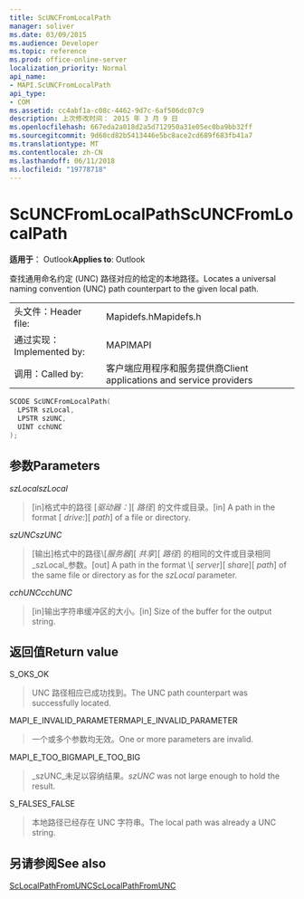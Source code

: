 ```yaml
---
title: ScUNCFromLocalPath
manager: soliver
ms.date: 03/09/2015
ms.audience: Developer
ms.topic: reference
ms.prod: office-online-server
localization_priority: Normal
api_name:
- MAPI.ScUNCFromLocalPath
api_type:
- COM
ms.assetid: cc4abf1a-c08c-4462-9d7c-6af506dc07c9
description: 上次修改时间： 2015 年 3 月 9 日
ms.openlocfilehash: 667eda2a018d2a5d712950a31e05ec0ba9bb32ff
ms.sourcegitcommit: 9d60cd82b5413446e5bc8ace2cd689f683fb41a7
ms.translationtype: MT
ms.contentlocale: zh-CN
ms.lasthandoff: 06/11/2018
ms.locfileid: "19778718"
---
```

# <a name="scuncfromlocalpath"></a><span data-ttu-id="d37f4-103">ScUNCFromLocalPath</span><span class="sxs-lookup"><span data-stu-id="d37f4-103">ScUNCFromLocalPath</span></span>

  
  
<span data-ttu-id="d37f4-104">**适用于**： Outlook</span><span class="sxs-lookup"><span data-stu-id="d37f4-104">**Applies to**: Outlook</span></span> 
  
<span data-ttu-id="d37f4-105">查找通用命名约定 (UNC) 路径对应的给定的本地路径。</span><span class="sxs-lookup"><span data-stu-id="d37f4-105">Locates a universal naming convention (UNC) path counterpart to the given local path.</span></span>
  
|||
|:-----|:-----|
|<span data-ttu-id="d37f4-106">头文件：</span><span class="sxs-lookup"><span data-stu-id="d37f4-106">Header file:</span></span>  <br/> |<span data-ttu-id="d37f4-107">Mapidefs.h</span><span class="sxs-lookup"><span data-stu-id="d37f4-107">Mapidefs.h</span></span>  <br/> |
|<span data-ttu-id="d37f4-108">通过实现：</span><span class="sxs-lookup"><span data-stu-id="d37f4-108">Implemented by:</span></span>  <br/> |<span data-ttu-id="d37f4-109">MAPI</span><span class="sxs-lookup"><span data-stu-id="d37f4-109">MAPI</span></span>  <br/> |
|<span data-ttu-id="d37f4-110">调用：</span><span class="sxs-lookup"><span data-stu-id="d37f4-110">Called by:</span></span>  <br/> |<span data-ttu-id="d37f4-111">客户端应用程序和服务提供商</span><span class="sxs-lookup"><span data-stu-id="d37f4-111">Client applications and service providers</span></span>  <br/> |
   
```cpp
SCODE ScUNCFromLocalPath(
  LPSTR szLocal,
  LPSTR szUNC,
  UINT cchUNC
);
```

## <a name="parameters"></a><span data-ttu-id="d37f4-112">参数</span><span class="sxs-lookup"><span data-stu-id="d37f4-112">Parameters</span></span>

 <span data-ttu-id="d37f4-113">_szLocal_</span><span class="sxs-lookup"><span data-stu-id="d37f4-113">_szLocal_</span></span>
  
> <span data-ttu-id="d37f4-114">[in]格式中的路径 [_驱动器：_]\[ _路径_] 的文件或目录。</span><span class="sxs-lookup"><span data-stu-id="d37f4-114">[in] A path in the format [ _drive:_]\[ _path_] of a file or directory.</span></span>
    
 <span data-ttu-id="d37f4-115">_szUNC_</span><span class="sxs-lookup"><span data-stu-id="d37f4-115">_szUNC_</span></span>
  
> <span data-ttu-id="d37f4-116">[输出]格式中的路径\\[_服务器_]\[ _共享_]\[ _路径_] 的相同的文件或目录相同_szLocal_参数。</span><span class="sxs-lookup"><span data-stu-id="d37f4-116">[out] A path in the format \\[ _server_]\[ _share_]\[ _path_] of the same file or directory as for the  _szLocal_ parameter.</span></span> 
    
 <span data-ttu-id="d37f4-117">_cchUNC_</span><span class="sxs-lookup"><span data-stu-id="d37f4-117">_cchUNC_</span></span>
  
> <span data-ttu-id="d37f4-118">[in]输出字符串缓冲区的大小。</span><span class="sxs-lookup"><span data-stu-id="d37f4-118">[in] Size of the buffer for the output string.</span></span>
    
## <a name="return-value"></a><span data-ttu-id="d37f4-119">返回值</span><span class="sxs-lookup"><span data-stu-id="d37f4-119">Return value</span></span>

<span data-ttu-id="d37f4-120">S_OK</span><span class="sxs-lookup"><span data-stu-id="d37f4-120">S_OK</span></span>
  
> <span data-ttu-id="d37f4-121">UNC 路径相应已成功找到。</span><span class="sxs-lookup"><span data-stu-id="d37f4-121">The UNC path counterpart was successfully located.</span></span>
    
<span data-ttu-id="d37f4-122">MAPI_E_INVALID_PARAMETER</span><span class="sxs-lookup"><span data-stu-id="d37f4-122">MAPI_E_INVALID_PARAMETER</span></span>
  
> <span data-ttu-id="d37f4-123">一个或多个参数均无效。</span><span class="sxs-lookup"><span data-stu-id="d37f4-123">One or more parameters are invalid.</span></span>
    
<span data-ttu-id="d37f4-124">MAPI_E_TOO_BIG</span><span class="sxs-lookup"><span data-stu-id="d37f4-124">MAPI_E_TOO_BIG</span></span>
  
>  <span data-ttu-id="d37f4-125">_szUNC_未足以容纳结果。</span><span class="sxs-lookup"><span data-stu-id="d37f4-125">_szUNC_ was not large enough to hold the result.</span></span> 
    
<span data-ttu-id="d37f4-126">S_FALSE</span><span class="sxs-lookup"><span data-stu-id="d37f4-126">S_FALSE</span></span>
  
> <span data-ttu-id="d37f4-127">本地路径已经存在 UNC 字符串。</span><span class="sxs-lookup"><span data-stu-id="d37f4-127">The local path was already a UNC string.</span></span>
    
## <a name="see-also"></a><span data-ttu-id="d37f4-128">另请参阅</span><span class="sxs-lookup"><span data-stu-id="d37f4-128">See also</span></span>



[<span data-ttu-id="d37f4-129">ScLocalPathFromUNC</span><span class="sxs-lookup"><span data-stu-id="d37f4-129">ScLocalPathFromUNC</span></span>](sclocalpathfromunc.md)

